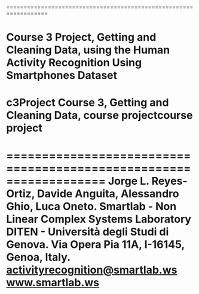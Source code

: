 ==================================================================
# Course 3 Project, Getting and Cleaning Data, using the Human Activity Recognition Using Smartphones Dataset
# c3Project Course 3, Getting and Cleaning Data, course projectcourse project
==================================================================
Jorge L. Reyes-Ortiz, Davide Anguita, Alessandro Ghio, Luca Oneto.
Smartlab - Non Linear Complex Systems Laboratory
DITEN - Università degli Studi di Genova.
Via Opera Pia 11A, I-16145, Genoa, Italy.
activityrecognition@smartlab.ws
www.smartlab.ws
==================================================================
